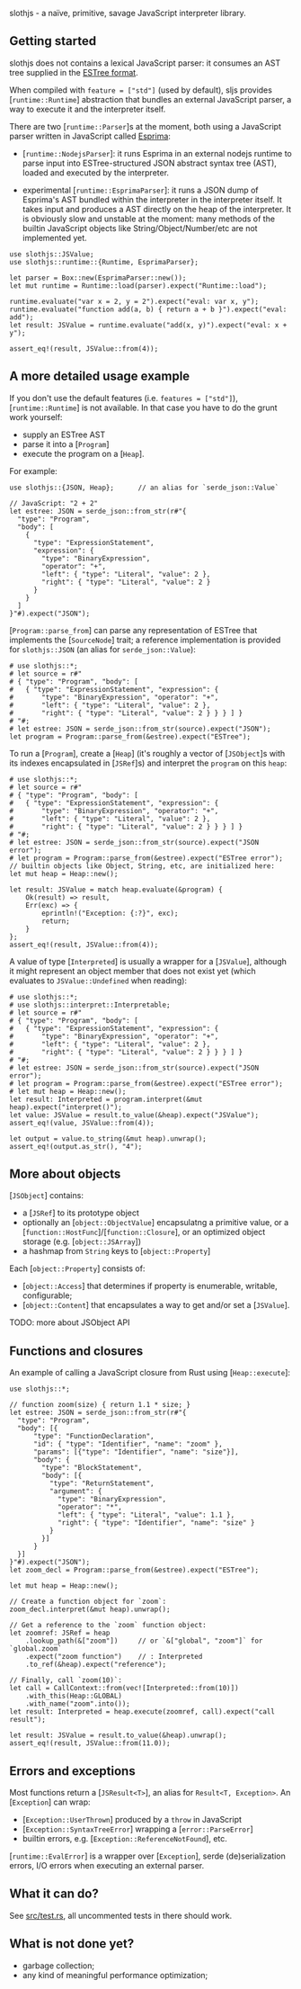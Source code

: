 slothjs - a naïve, primitive, savage JavaScript interpreter library.

## Getting started

slothjs does not contains a lexical JavaScript parser: it consumes an AST tree supplied in the
[ESTree format](https://github.com/estree/estree/blob/master/es5.md).

When compiled with `feature = ["std"]` (used by default), sljs provides [`runtime::Runtime`]
abstraction that bundles an external JavaScript parser, a way to execute it and the interpreter
itself.

There are two [`runtime::Parser`]s at the moment, both using a JavaScript parser written in
JavaScript called [Esprima](https://esprima.org/):

- [`runtime::NodejsParser`]: it runs Esprima in an external nodejs runtime to parse input into
  ESTree-structured JSON abstract syntax tree (AST), loaded and executed by the interpreter.

- experimental [`runtime::EsprimaParser`]: it runs a JSON dump of Esprima's AST bundled within
  the interpreter in the interpreter itself. It takes input and produces a AST directly on
  the heap of the interpreter. It is obviously slow and unstable at the moment: many methods
  of the builtin JavaScript objects like String/Object/Number/etc are not implemented yet.

```
use slothjs::JSValue;
use slothjs::runtime::{Runtime, EsprimaParser};

let parser = Box::new(EsprimaParser::new());
let mut runtime = Runtime::load(parser).expect("Runtime::load");

runtime.evaluate("var x = 2, y = 2").expect("eval: var x, y");
runtime.evaluate("function add(a, b) { return a + b }").expect("eval: add");
let result: JSValue = runtime.evaluate("add(x, y)").expect("eval: x + y");

assert_eq!(result, JSValue::from(4));
```

## A more detailed usage example

If you don't use the default features (i.e. `features = ["std"]`), [`runtime::Runtime`] is not
available. In that case you have to do the grunt work yourself:

- supply an ESTree AST
- parse it into a [`Program`]
- execute the program on a [`Heap`].

For example:
```
use slothjs::{JSON, Heap};      // an alias for `serde_json::Value`

// JavaScript: "2 + 2"
let estree: JSON = serde_json::from_str(r#"{
  "type": "Program",
  "body": [
    {
      "type": "ExpressionStatement",
      "expression": {
        "type": "BinaryExpression",
        "operator": "+",
        "left": { "type": "Literal", "value": 2 },
        "right": { "type": "Literal", "value": 2 }
      }
    }
  ]
}"#).expect("JSON");
```

[`Program::parse_from`] can parse any representation of ESTree that implements the
[`SourceNode`] trait; a reference implementation is provided for `slothjs::JSON` (an alias for
`serde_json::Value`):
```
# use slothjs::*;
# let source = r#"
# { "type": "Program", "body": [
#   { "type": "ExpressionStatement", "expression": {
#       "type": "BinaryExpression", "operator": "+",
#       "left": { "type": "Literal", "value": 2 },
#       "right": { "type": "Literal", "value": 2 } } } ] }
# "#;
# let estree: JSON = serde_json::from_str(source).expect("JSON");
let program = Program::parse_from(&estree).expect("ESTree");
```

To run a [`Program`], create a [`Heap`] (it's roughly a vector of
[`JSObject`]s with its indexes encapsulated in [`JSRef`]s) and interpret
the `program` on this `heap`:
```
# use slothjs::*;
# let source = r#"
# { "type": "Program", "body": [
#   { "type": "ExpressionStatement", "expression": {
#       "type": "BinaryExpression", "operator": "+",
#       "left": { "type": "Literal", "value": 2 },
#       "right": { "type": "Literal", "value": 2 } } } ] }
# "#;
# let estree: JSON = serde_json::from_str(source).expect("JSON error");
# let program = Program::parse_from(&estree).expect("ESTree error");
// builtin objects like Object, String, etc, are initialized here:
let mut heap = Heap::new();

let result: JSValue = match heap.evaluate(&program) {
    Ok(result) => result,
    Err(exc) => {
        eprintln!("Exception: {:?}", exc);
        return;
    }
};
assert_eq!(result, JSValue::from(4));
```

A value of type [`Interpreted`] is usually a wrapper for a [`JSValue`],
although it might represent an object member that does not exist yet (which evaluates to
`JSValue::Undefined` when reading):
```
# use slothjs::*;
# use slothjs::interpret::Interpretable;
# let source = r#"
# { "type": "Program", "body": [
#   { "type": "ExpressionStatement", "expression": {
#       "type": "BinaryExpression", "operator": "+",
#       "left": { "type": "Literal", "value": 2 },
#       "right": { "type": "Literal", "value": 2 } } } ] }
# "#;
# let estree: JSON = serde_json::from_str(source).expect("JSON error");
# let program = Program::parse_from(&estree).expect("ESTree error");
# let mut heap = Heap::new();
let result: Interpreted = program.interpret(&mut heap).expect("interpret()");
let value: JSValue = result.to_value(&heap).expect("JSValue");
assert_eq!(value, JSValue::from(4));

let output = value.to_string(&mut heap).unwrap();
assert_eq!(output.as_str(), "4");
```

## More about objects

[`JSObject`] contains:
- a [`JSRef`] to its prototype object
- optionally an [`object::ObjectValue`] encapsulatng a primitive value,
  or a [`function::HostFunc`]/[`function::Closure`], or an optimized object storage
  (e.g. [`object::JSArray`])
- a hashmap from `String` keys to [`object::Property`]

Each [`object::Property`] consists of:
- [`object::Access`] that determines if property is enumerable, writable, configurable;
- [`object::Content`] that encapsulates a way to get and/or set a [`JSValue`].

TODO: more about JSObject API

## Functions and closures

An example of calling a JavaScript closure from Rust using [`Heap::execute`]:

```
use slothjs::*;

// function zoom(size) { return 1.1 * size; }
let estree: JSON = serde_json::from_str(r#"{
  "type": "Program",
  "body": [{
      "type": "FunctionDeclaration",
      "id": { "type": "Identifier", "name": "zoom" },
      "params": [{"type": "Identifier", "name": "size"}],
      "body": {
        "type": "BlockStatement",
        "body": [{
          "type": "ReturnStatement",
          "argument": {
            "type": "BinaryExpression",
            "operator": "*",
            "left": { "type": "Literal", "value": 1.1 },
            "right": { "type": "Identifier", "name": "size" }
          }
        }]
      }
  }]
}"#).expect("JSON");
let zoom_decl = Program::parse_from(&estree).expect("ESTree");

let mut heap = Heap::new();

// Create a function object for `zoom`:
zoom_decl.interpret(&mut heap).unwrap();

// Get a reference to the `zoom` function object:
let zoomref: JSRef = heap
    .lookup_path(&["zoom"])     // or `&["global", "zoom"]` for `global.zoom`
    .expect("zoom function")    // : Interpreted
    .to_ref(&heap).expect("reference");

// Finally, call `zoom(10)`:
let call = CallContext::from(vec![Interpreted::from(10)])
    .with_this(Heap::GLOBAL)
    .with_name("zoom".into());
let result: Interpreted = heap.execute(zoomref, call).expect("call result");

let result: JSValue = result.to_value(&heap).unwrap();
assert_eq!(result, JSValue::from(11.0));
```

## Errors and exceptions

Most functions return a [`JSResult<T>`], an alias for `Result<T, Exception>`. An [`Exception`]
can wrap:

- [`Exception::UserThrown`] produced by a `throw` in JavaScript
- [`Exception::SyntaxTreeError`] wrapping a [`error::ParseError`]
- builtin errors, e.g. [`Exception::ReferenceNotFound`], etc.

[`runtime::EvalError`] is a wrapper over [`Exception`], serde (de)serialization errors, I/O
errors when executing an external parser.

## What it can do?
See [src/test.rs](../src/slothjs/test.rs.html), all uncommented tests in there should work.

## What is not done yet?
- garbage collection;
- any kind of meaningful performance optimization;
